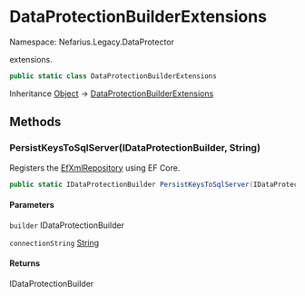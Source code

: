 # DataProtectionBuilderExtensions

Namespace: Nefarius.Legacy.DataProtector

extensions.

```csharp
public static class DataProtectionBuilderExtensions
```

Inheritance [Object](https://docs.microsoft.com/en-us/dotnet/api/system.object) → [DataProtectionBuilderExtensions](./nefarius.legacy.dataprotector.dataprotectionbuilderextensions.md)

## Methods

### <a id="methods-persistkeystosqlserver"/>**PersistKeysToSqlServer(IDataProtectionBuilder, String)**

Registers the [EfXmlRepository](./nefarius.legacy.dataprotector.efxmlrepository.md) using EF Core.

```csharp
public static IDataProtectionBuilder PersistKeysToSqlServer(IDataProtectionBuilder builder, string connectionString)
```

#### Parameters

`builder` IDataProtectionBuilder<br>

`connectionString` [String](https://docs.microsoft.com/en-us/dotnet/api/system.string)<br>

#### Returns

IDataProtectionBuilder
